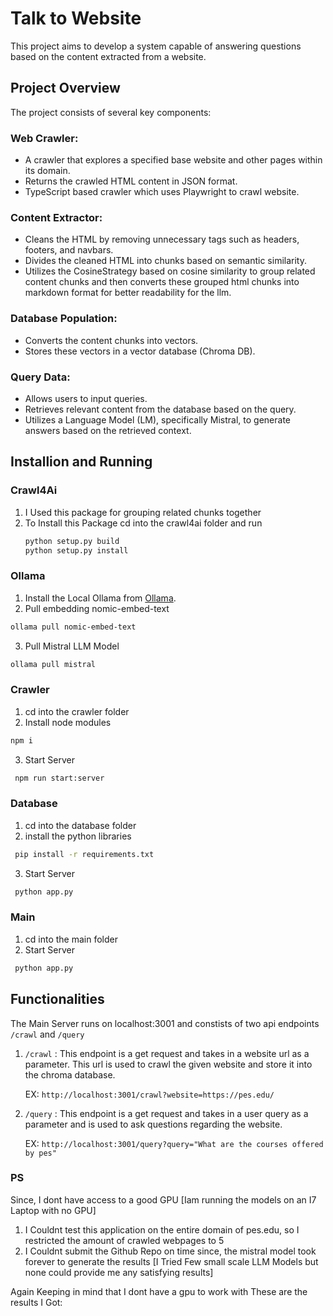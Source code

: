 # Talk to Website
This project aims to develop a system capable of answering questions based on the content extracted from a website.

## Project Overview
The project consists of several key components:

### Web Crawler:

* A crawler that explores a specified base website and other pages within its domain.
* Returns the crawled HTML content in JSON format.
* TypeScript based crawler which uses Playwright to crawl website.

### Content Extractor:

* Cleans the HTML by removing unnecessary tags such as headers, footers, and navbars.
* Divides the cleaned HTML into chunks based on semantic similarity.
* Utilizes the CosineStrategy based on cosine similarity to group related content chunks and then converts these grouped html chunks into markdown format for better readability for the llm.

### Database Population:

* Converts the content chunks into vectors.
* Stores these vectors in a vector database (Chroma DB).

### Query Data:

* Allows users to input queries.
* Retrieves relevant content from the database based on the query.
* Utilizes a Language Model (LM), specifically Mistral, to generate answers based on the retrieved context.


## Installion and Running

### Crawl4Ai
1. I Used this package for grouping related chunks together
2. To Install this Package cd into the crawl4ai folder and run
   ```bash
   python setup.py build
   python setup.py install
   ```

### Ollama
1. Install the Local Ollama from [Ollama](https://ollama.com/).
2. Pull embedding nomic-embed-text
  ```bash
  ollama pull nomic-embed-text
  ```
3. Pull Mistral LLM Model
  ```bash
  ollama pull mistral
  ```

### Crawler
1. cd into the crawler folder
2. Install node modules
  ```bash
  npm i
  ```
3. Start Server
 ```bash
  npm run start:server
  ```
### Database
1. cd into the database folder
2. install the python libraries
 ```bash
  pip install -r requirements.txt
  ```
3. Start Server
 ```bash
  python app.py
  ```

### Main
1. cd into the main folder
2. Start Server
 ```bash
  python app.py
  ```
## Functionalities

The Main Server runs on localhost:3001 and constists of two api endpoints `/crawl` and `/query`
1. `/crawl` : This endpoint is a get request and takes in a website url as a parameter. This url is used to crawl the given website and store it into the chroma database.

   EX: `http://localhost:3001/crawl?website=https://pes.edu/`
2. `/query` : This endpoint is a get request and takes in a user query as a parameter and is used to ask questions regarding the website.

   EX: `http://localhost:3001/query?query="What are the courses offered by pes"`

### PS
Since, I dont have access to a good GPU [Iam running the models on an I7 Laptop with no GPU]

1. I Couldnt test this application on the entire domain of pes.edu, so I restricted the amount of crawled webpages to 5
2. I Couldnt submit the Github Repo on time since, the mistral model took forever to generate the results [I Tried Few small scale LLM Models but none could provide me any satisfying results]

Again Keeping in mind that I dont have a gpu to work with These are the results I Got:

